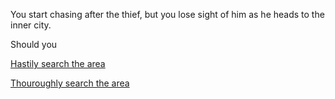 You start chasing after the thief, but you lose sight of him as he heads to the inner city.

Should you 

[Hastily search the area](./ArcherScene2A-1.md)

[Thouroughly search the area](./ArcherScene3A.md)